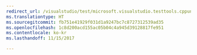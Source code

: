 ```yaml
---
redirect_url: /visualstudio/test/microsoft.visualstudio.testtools.cppunittestframework-api-reference
ms.translationtype: HT
ms.sourcegitcommit: fb751e41929f031d1a9247bc7c8727312539ad35
ms.openlocfilehash: 1c8d200acd155ac05b04c4a945d39128817fe951
ms.contentlocale: ko-kr
ms.lasthandoff: 11/15/2017

---
```


